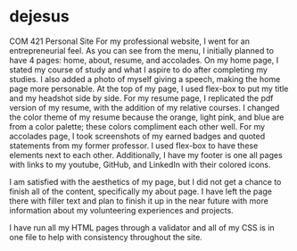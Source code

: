 # dejesus
COM 421 Personal Site
For my professional website, I went for an entrepreneurial feel. As you can see from the menu, I initially planned to have 4 pages: home, about, resume, and accolades. On my home page, I stated my course of study and what I aspire to do after completing my studies. I also added a photo of myself giving a speech, making the home page more personable. At the top of my page, I used flex-box to put my title and my headshot side by side. For my resume page, I replicated the pdf version of my resume, with the addition of my relative courses. I changed the color theme of my resume because the orange, light pink, and blue are from a color palette; these colors compliment each other well. For my accolades page, I took screenshots of my earned badges and quoted statements from my former professor. I used flex-box to have these elements next to each other. Additionally, I have my footer is one all pages with links to my youtube, GitHub, and LinkedIn with their colored icons. 


I am satisfied with the aesthetics of my page, but I did not get a chance to finish all of the content, specifically my about page. I have left the page there with filler text and plan to finish it up in the near future with more information about my volunteering experiences and projects.  


I have run all my HTML pages through a validator and all of my CSS is in one file to help with consistency throughout the site.
